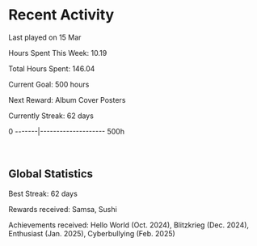 # Recent Activity
Last played on 15 Mar  

Hours Spent This Week: 10.19  

Total Hours Spent: 146.04  

Current Goal: 500 hours  

Next Reward: Album Cover Posters 

Currently Streak: 62 days 

0 -------|-------------------- 500h  
<br><br>

## Global Statistics
Best Streak: 62 days

Rewards received: Samsa, Sushi

Achievements received: Hello World (Oct. 2024), Blitzkrieg (Dec. 2024), Enthusiast (Jan. 2025), Cyberbullying (Feb. 2025)
